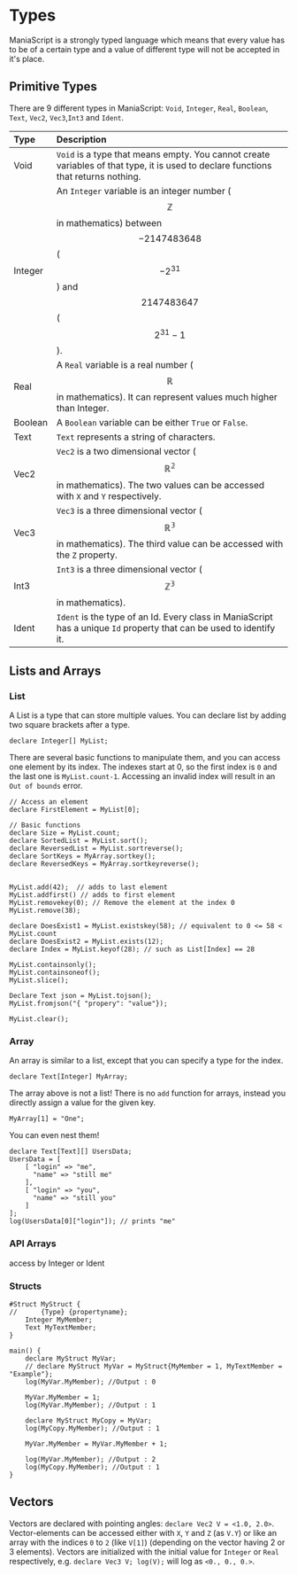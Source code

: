 # Types

ManiaScript is a strongly typed language which means that every value has to be of a certain type and a value of different type will not be accepted in it's place.

## Primitive Types

There are 9 different types in ManiaScript: `Void`, `Integer`, `Real`, `Boolean`, `Text`, `Vec2`, `Vec3`,`Int3` and `Ident`.

| Type | Description |
| :--- | :--- |
| Void | `Void` is a type that means empty. You cannot create variables of that type, it is used to declare functions that returns nothing. |
| Integer | An `Integer` variable is an integer number \($$\mathbb{Z}$$ in mathematics\) between $$-2147483648$$ \($$-2^{31}$$\) and $$2147483647$$\($$2^{31}-1$$\). |
| Real | A `Real` variable is a real number \($$\mathbb{R}$$ in mathematics\). It can represent values much higher than Integer. |
| Boolean | A `Boolean` variable can be either `True` or `False`. |
| Text | `Text` represents a string of characters. |
| Vec2 | `Vec2` is a two dimensional vector \($$\mathbb{R^2}$$ in mathematics\). The two values can be accessed with `X` and `Y` respectively. |
| Vec3 | `Vec3` is a three dimensional vector \($$\mathbb{R^3}$$ in mathematics\). The third value can be accessed with the `Z` property. |
| Int3 | `Int3` is a three dimensional vector \($$\mathbb{Z^3}$$ in mathematics\). |
| Ident | `Ident` is the type of an Id. Every class in ManiaScript has a unique `Id` property that can be used to identify it. |

## Lists and Arrays

### List

A List is a type that can store multiple values. You can declare list by adding two square brackets after a type.

```text
declare Integer[] MyList;
```

There are several basic functions to manipulate them, and you can access one element by its index. The indexes start at 0, so the first index is `0` and the last one is `MyList.count-1`. Accessing an invalid index will result in an `Out of bounds` error.

```text
// Access an element
declare FirstElement = MyList[0];

// Basic functions
declare Size = MyList.count;
declare SortedList = MyList.sort();
declare ReversedList = MyList.sortreverse();
declare SortKeys = MyArray.sortkey();
declare ReversedKeys = MyArray.sortkeyreverse();


MyList.add(42);  // adds to last element
MyList.addfirst() // adds to first element
MyList.removekey(0); // Remove the element at the index 0
MyList.remove(38);

declare DoesExist1 = MyList.existskey(58); // equivalent to 0 <= 58 < MyList.count
declare DoesExist2 = MyList.exists(12);
declare Index = MyList.keyof(28); // such as List[Index] == 28

MyList.containsonly();
MyList.containsoneof();
MyList.slice();

Declare Text json = MyList.tojson();
MyList.fromjson("{ "propery": "value"});

MyList.clear();
```

### Array

An array is similar to a list, except that you can specify a type for the index.

```text
declare Text[Integer] MyArray;
```

The array above is not a list! There is no `add` function for arrays, instead you directly assign a value for the given key.

```text
MyArray[1] = "One";
```

You can even nest them!

```text
declare Text[Text][] UsersData;
UsersData = [
    [ "login" => "me",
      "name" => "still me"
    ],
    [ "login" => "you",
      "name" => "still you"
    ]
];
log(UsersData[0]["login"]); // prints "me"
```

### API Arrays

access by Integer or Ident

### Structs

```text
#Struct MyStruct {
//      {Type} {propertyname};
    Integer MyMember;
    Text MyTextMember;
}

main() {
    declare MyStruct MyVar;
    // declare MyStruct MyVar = MyStruct{MyMember = 1, MyTextMember = "Example"};
    log(MyVar.MyMember); //Output : 0

    MyVar.MyMember = 1;
    log(MyVar.MyMember); //Output : 1

    declare MyStruct MyCopy = MyVar;
    log(MyCopy.MyMember); //Output : 1

    MyVar.MyMember = MyVar.MyMember + 1;

    log(MyVar.MyMember); //Output : 2
    log(MyCopy.MyMember); //Output : 1
}
```

## Vectors

Vectors are declared with pointing angles: `declare Vec2 V = <1.0, 2.0>`.  
Vector-elements can be accessed either with `X`, `Y` and `Z` \(as `V.Y`\) or like an array with the indices `0` to `2` \(like `V[1]`\) \(depending on the vector having 2 or 3 elements\). Vectors are initialized with the initial value for `Integer` or `Real` respectively, e.g. `declare Vec3 V; log(V);` will log as `<0., 0., 0.>`.

